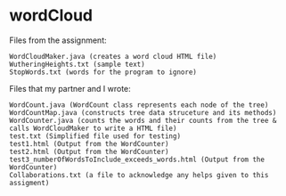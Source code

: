 # wordCloud

Files from the assignment:	

	WordCloudMaker.java (creates a word cloud HTML file)
	WutheringHeights.txt (sample text)
	StopWords.txt (words for the program to ignore)

  
Files that my partner and I wrote:
	
	WordCount.java (WordCount class represents each node of the tree)
	WordCountMap.java (constructs tree data struceture and its methods)
	WordCounter.java (counts the words and their counts from the tree & calls WordCloudMaker to write a HTML file)
	test.txt (Simplified file used for testing)
	test1.html (Output from the WordCounter)
	test2.html (Output from the WordCounter)
	test3_numberOfWordsToInclude_exceeds_words.html (Output from the WordCounter)
	Collaborations.txt (a file to acknowledge any helps given to this assigment)
 

